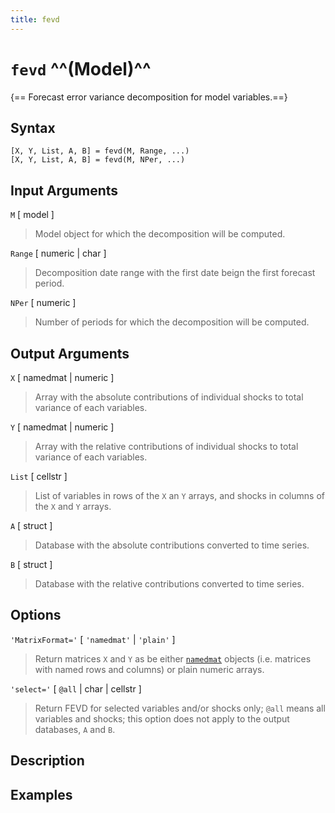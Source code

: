 ```yaml
---
title: fevd
---
```


# `fevd` ^^(Model)^^

{== Forecast error variance decomposition for model variables.==}


## Syntax 

    [X, Y, List, A, B] = fevd(M, Range, ...)
    [X, Y, List, A, B] = fevd(M, NPer, ...)


 ## Input Arguments

  `M` [ model ] 
>
> Model object for which the decomposition will be
> computed.
>

  `Range` [ numeric | char ] 
>  
> Decomposition date range with the first
> date beign the first forecast period.
>

  `NPer` [ numeric ] 
>  
> Number of periods for which the decomposition will
> be computed.
>

 ## Output Arguments

  `X` [ namedmat | numeric ]
>  
> Array with the absolute contributions of
> individual shocks to total variance of each variables.
>

  `Y` [ namedmat | numeric ]
>  
> Array with the relative contributions of
> individual shocks to total variance of each variables.
>

  `List` [ cellstr ] 
>  
> List of variables in rows of the `X` an `Y`
> arrays, and shocks in columns of the `X` and `Y` arrays.
>

  `A` [ struct ]
>  
> Database with the absolute contributions converted to
> time series.
>

  `B` [ struct ] 
>  
> Database with the relative contributions converted to
> time series.
>

 ## Options

 `'MatrixFormat='` [ `'namedmat'` | `'plain'` ] 
> 
> Return matrices `X`
> and `Y` as be either [`namedmat`](namedmat/Contents) objects (i.e.
> matrices with named rows and columns) or plain numeric arrays.
>

  `'select='` [ `@all` | char | cellstr ]
>  
> Return FEVD for selected
> variables and/or shocks only; `@all` means all variables and shocks; this
> option does not apply to the output databases, `A` and `B`.
>

 ## Description


 ## Examples

